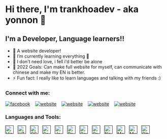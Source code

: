 # Hi there, I'm trankhoadev - aka yonnon 👋 
## I'm a Developer, Language learners!!

- 🔭 A website developer!
- 🌱 I’m currently learning everything 🤣
- 👯 I don't need love, i fell i'd better be alone
- 🥅 2022 Goals: Can make full website for myself, can communicate with chinese and make my EN is better.
- ⚡ Fun fact: I really like to learn languages and talking with my friends :)

### Connect with me:

[![facebook](https://img.icons8.com/nolan/30/facebook-new.png)](https://www.facebook.com/yonnonnn/)
&nbsp;&nbsp;
[![website](https://img.icons8.com/doodle/30/000000/youtube-play--v2.png)](https://www.youtube.com/channel/UC6jTp9Q3pWXzvQEaSkh_UtA)
&nbsp;&nbsp;
[![website](https://img.icons8.com/cute-clipart/30/000000/twitter.png)](https://twitter.com/Yonnon4)
&nbsp;&nbsp;
[![website](https://img.icons8.com/external-justicon-lineal-color-justicon/30/000000/external-linkedin-social-media-justicon-lineal-color-justicon.png)](https://www.linkedin.com/in/khoa-tr%E1%BA%A7n-ba32b7238/)
&nbsp;&nbsp;
[![website](https://img.icons8.com/cute-clipart/30/000000/instagram-new.png)](https://www.instagram.com/khoa7317/)


### Languages and Tools:

[<img align="left" alt="Visual Studio Code" width="26px" src="https://cdn.jsdelivr.net/gh/devicons/devicon/icons/vscode/vscode-original.svg" style="padding-right:10px;" />]()
[<img align="left" alt="HTML5" width="26px" src="https://cdn.jsdelivr.net/gh/devicons/devicon/icons/html5/html5-original.svg" style="padding-right:10px;" />]()
[<img align="left" alt="CSS3" width="26px" src="https://cdn.jsdelivr.net/gh/devicons/devicon/icons/css3/css3-original.svg" style="padding-right:10px;" />]()
[<img align="left" alt="Sass" width="26px" src="https://cdn.jsdelivr.net/gh/devicons/devicon/icons/sass/sass-original.svg" style="padding-right:10px;" />]()
[<img align="left" alt="JavaScript" width="26px" src="https://cdn.jsdelivr.net/gh/devicons/devicon/icons/javascript/javascript-original.svg" style="padding-right:10px;" />]()
[<img align="left" alt="React" width="26px" src="https://cdn.jsdelivr.net/gh/devicons/devicon/icons/react/react-original.svg" style="padding-right:10px;" />]()
[<img align="left" alt="Gatsby" width="26px" src="https://cdn.jsdelivr.net/gh/devicons/devicon/icons/gatsby/gatsby-original.svg" style="padding-right:10px;" />]()
[<img align="left" alt="GraphQL" width="26px" src="https://cdn.jsdelivr.net/gh/devicons/devicon/icons/graphql/graphql-plain.svg" style="padding-right:10px;" />]()
[<img align="left" alt="Node.js" width="26px" src="https://cdn.jsdelivr.net/gh/devicons/devicon/icons/nodejs/nodejs-original.svg" style="padding-right:10px;" />]()
[<img align="left" alt="MongoDB" width="26px" src="https://cdn.jsdelivr.net/gh/devicons/devicon/icons/mongodb/mongodb-original.svg" style="padding-right:10px;" />]()
[<img align="left" alt="MySQL" width="26px" src="https://cdn.jsdelivr.net/gh/devicons/devicon/icons/mysql/mysql-original.svg" style="padding-right:10px;" />]()
[<img align="left" alt="Git" width="26px" src="https://cdn.jsdelivr.net/gh/devicons/devicon/icons/git/git-original.svg" style="padding-right:10px;" />]()
